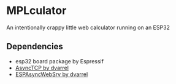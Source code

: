 # MPLculator
An intentionally crappy little web calculator running on an ESP32

## Dependencies

- esp32 board package by Espressif
- [AsyncTCP by dvarrel](https://github.com/dvarrel/AsyncTCP)
- [ESPAsyncWebSrv by dvarrel](https://github.com/dvarrel/ESPAsyncWebSrv)

